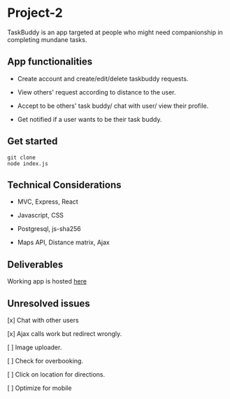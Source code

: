 # Project-2
TaskBuddy is an app targeted at people who might need companionship in completing mundane tasks.

## App functionalities
* Create account and create/edit/delete taskbuddy requests.

* View others' request according to distance to the user.

* Accept to be others' task buddy/ chat with user/ view their profile.

* Get notified if a user wants to be their task buddy.


## Get started

```
git clone
node index.js
```


## Technical Considerations
* MVC, Express, React

* Javascript, CSS

* Postgresql, js-sha256

* Maps API, Distance matrix, Ajax


## Deliverables
Working app is hosted [here](https://taskbuddy-project2.herokuapp.com/)

## Unresolved issues
[x] Chat with other users

[x] Ajax calls work but redirect wrongly.

[ ] Image uploader.

[ ] Check for overbooking.

[ ] Click on location for directions.

[ ] Optimize for mobile